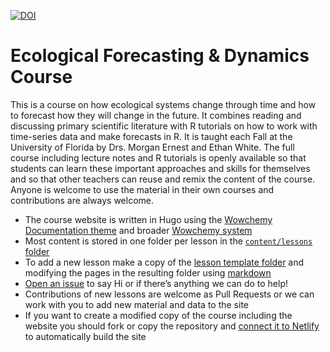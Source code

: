 [![DOI](https://zenodo.org/badge/283032599.svg)](https://zenodo.org/badge/latestdoi/283032599)

# Ecological Forecasting & Dynamics Course

This is a course on how ecological systems change through time and how to forecast how they will change in the future.
It combines reading and discussing primary scientific literature with R tutorials on how to work with time-series data and make forecasts in R.
It is taught each Fall at the University of Florida by Drs. Morgan Ernest and Ethan White.
The full course including lecture notes and R tutorials is openly available so that students can learn these important approaches and skills for themselves and so that other teachers can reuse and remix the content of the course.
Anyone is welcome to use the material in their own courses and contributions are always welcome.

* The course website is written in Hugo using the [Wowchemy Documentation theme](https://github.com/wowchemy/hugo-documentation-theme) and broader [Wowchemy system](https://wowchemy.com/)
* Most content is stored in one folder per lesson in the [`content/lessons` folder](https://github.com/weecology/forecasting-course/tree/main/content/lessons)
* To add a new lesson make a copy of the [lesson template folder](https://github.com/weecology/forecasting-course/tree/main/content/lessons/LessonTemplate) and modifying the pages in the resulting folder using [markdown](https://www.markdownguide.org/)
* [Open an issue](https://github.com/weecology/forecasting-course/issues/new) to say Hi or if there’s anything we can do to help!
* Contributions of new lessons are welcome as Pull Requests or we can work with you to add new material and data to the site
* If you want to create a modified copy of the course including the website you should fork or copy the repository and [connect it to Netlify](https://wowchemy.com/docs/hugo-tutorials/deployment/) to automatically build the site
